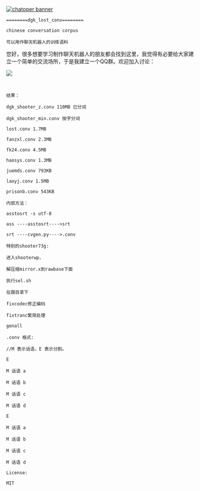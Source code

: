 [![chatoper banner][co-banner-image]][co-url]

[co-banner-image]: https://user-images.githubusercontent.com/3538629/42217321-3d5e44f6-7ef7-11e8-94e7-1574bfa1dbb8.png
[co-url]: https://www.chatopera.com

```
========dgk_lost_conv========

chinese conversation corpus

可以用作聊天机器人的训练语料

```



您好，很多想要学习制作聊天机器人的朋友都会找到这里，我觉得有必要给大家建立一个简单的交流场所，于是我建立一个QQ群。欢迎加入讨论：

![](qun.png)

```


结果：

dgk_shooter_z.conv 110MB 已分词

dgk_shooter_min.conv 按字分词

lost.conv 1.7MB

fanzxl.conv 2.3MB

fk24.conv 4.5MB

haosys.conv 1.3MB

juemds.conv 793KB

laoyj.conv 1.5MB

prisonb.conv 543KB

内部方法：

asstosrt -s utf-8

ass ----asstosrt---->srt

srt ----cvgen.py---->.conv

特别的shooter73g:

进入shooterwp，

解压缩mirror.x到rawbase下面

执行sel.sh

在跟目录下

fixcodec修正编码

fixtranc繁简处理

genall

.conv 格式:

//M 表示话语，E 表示分割。

E

M 话语 a

M 话语 b

M 话语 c

M 话语 d

E

M 话语 a

M 话语 b

M 话语 c

M 话语 d

License:

MIT

```

